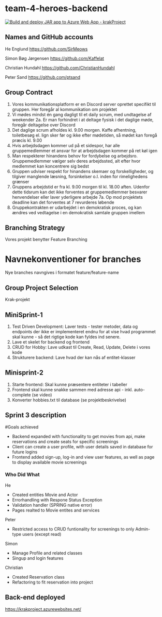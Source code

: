 # team-4-heroes-backend
[![Build and deploy JAR app to Azure Web App - krakProject](https://github.com/team-4-heroes/team-4-heroes-backend/actions/workflows/main_krakproject.yml/badge.svg)](https://github.com/team-4-heroes/team-4-heroes-backend/actions/workflows/main_krakproject.yml)

## Names and GitHub accounts
He Englund https://github.com/SirMeows 

Simon Bøg Jørgensen https://github.com/Kaffelat 

Christian Hundahl https://github.com/ChristianHundahl 

Peter Sand https://github.com/ptsand

## Group Contract
1. Vores kommunikationsplatform er en Discord server oprettet specifikt til gruppen. Her foregår al kommunikation om projektet
2. Vi mødes mindst én gang dagligt til et daily scrum, med undtagelse af weekender 
2a. Er man forhindret i at deltage fysisk i det daglige møde, foregår deltagelse over Discord
4. Det daglige scrum afholdes kl. 9.00 morgen. Kaffe afhentning, toiletbesøg el. lign sker før og ikke efter mødetiden, så mødet kan foregå præcis kl. 9.00
5. Hvis arbejdsdagen kommer ud på et sidespor, har alle gruppemedlemmer et ansvar for at arbejdsdagen kommer på ret køl igen
6. Man respekterer hinandens behov for fordybelse og arbejdsro. Gruppemedlemmer vælger selv deres arbejdssted, alt efter hvor medlemmet kan koncentrere sig bedst
7. Gruppen udviser respekt for hinandens skemaer og forskelligheder, og tilgiver manglende læsning, forsinkelser o.l. inden for rimelighedens grænser
8. Gruppens arbejdstid er fra kl. 9.00 morgen til kl. 18.00 aften. Udenfor dette tidsrum kan det ikke forventes at gruppemedlemmer besvarer henvendelser eller laver yderligere arbejde
7a. Op mod projektets deadline kan det forventes at 7 revurderes løbende 
9. Gruppekontrakten er udarbejdet i en demokratisk proces, og kan ændres ved vedtagelse i en demokratisk samtale gruppen imellem

## Branching Strategy
Vores projekt benytter Feature Branching
# Navnekonventioner for branches
Nye branches navngives i formatet feature/feature-name

## Group Project Selection
Krak-projekt

## MiniSprint-1
1. Test Driven Development: Laver tests - tester metoder, data og endpoints der ikke er implementeret endnu for at vise hvad programmet skal kunne - så det rigtige kode kan fyldes ind senere. 
2. Lave et skelet for backend og frontend
3. CRUD for Hobby: Lave udkast til Create, Read, Update, Delete i vores kode
4. Strukturere backend: Lave hvad der kan nås af entitet-klasser

## Minisprint-2
1. Starte frontend: Skal kunne præsentere entiteter i tabeller
2. Frontend skal kunne snakke sammen med adresse api - inkl. auto-complete (se video)
3. Konverter hobbies.txt til database (se projektbeskrivelse)

## Sprint 3 description
#Goals achieved
- Backend expanded with functionality to get movies from api, make reservations and create seats for specific screenings
- Client can create a user profile, with user details saved in database for future logins 
- Frontend added sign-up, log-in and view user features, as well as page to display available movie screenings

### Who Did What
He
- Created entities Movie and Actor
- Errorhandling with Respone Status Exception
- Validation handler (SPRING native error)
- Pages realted to Movie entites and services


Peter
- Restricted access to CRUD funtionality for screenings to only Admin-type users (except read)


Simon 
- Manage Profile and related classes
- Singup and login features


Christian
- Created Reservation class
- Refactoring to fit reservation into project 

## Back-end deployed
https://krakproject.azurewebsites.net/
